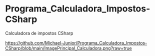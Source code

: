 # Programa_Calculadora_Impostos-CSharp
Calculadora de impostos CSharp

https://github.com/Michael-Junior/Programa_Calculadora_Impostos-CSharp/blob/main/ImagePrincipal_Calculadora.png?raw=true
